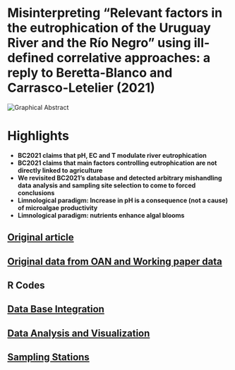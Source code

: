 # Misinterpreting “Relevant factors in the eutrophication of the Uruguay River and the Río Negro” using ill-defined correlative approaches: a reply to Beretta-Blanco and Carrasco-Letelier (2021)


![Graphical Abstract](5.img/Graphical_Abstract2.0.png)

# Highlights

* __BC2021 claims that pH, EC and T modulate river eutrophication__
* __BC2021 claims that main factors controlling eutrophication are not directly linked to agriculture__
* __We revisited BC2021’s database and detected arbitrary mishandling data analysis and sampling site selection to come to forced conclusions__
* __Limnological paradigm: Increase in pH is a consequence (not a cause) of microalgae productivity__
* __Limnological paradigm:  nutrients enhance algal blooms__

## [Original article](https://www.sciencedirect.com/science/article/pii/S0048969720368303) 

## [Original data from OAN and Working paper data](https://github.com/NAlcan/Reply_BC2021/tree/master/2.Datos)

## R Codes

## [Data Base Integration](https://github.com/NAlcan/Reply_BC2021/blob/master/Interactive_code_files/Data_integration_md.md)

## [Data Analysis and Visualization](https://github.com/NAlcan/Reply_BC2021/blob/master/Interactive_code_files/Data_AnalysisVisualization.md)

## [Sampling Stations](https://github.com/NAlcan/Reply_BC2021/blob/master/Interactive_code_files/Sampling_Stations.md#table-a1-sampling-station)
